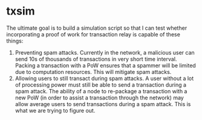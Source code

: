 # txsim

The ultimate goal is to build a simulation script so that I can test whether incorporating a proof of work for transaction relay is capable of these things:

1. Preventing spam attacks. Currently in the network, a malicious user can send 10s of thousands of transactions in very short time interval. Packing a transaction with a PoW ensures that a spammer will be limited due to computation resources. This will mitigate spam attacks.  
2. Allowing users to still transact during spam attacks. A user without a lot of processing power must still be able to send a transaction during a spam attack. The ability of a node to re-package a transaction with a new PoW (in order to assist a transaction through the network) may allow average users to send transactions during a spam attack. This is what we are trying to figure out. 
